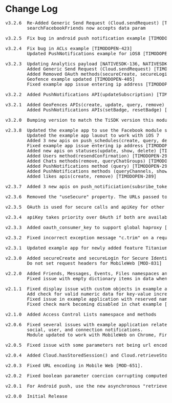 # Change Log
<pre>
v3.2.6  Re-Added Generic Send Request (Cloud.sendRequest) [TIMODOPEN-449]
        searchFacebookFriends now accepts data param

v3.2.5  Fix bug in android push notification example [TIMODOPEN-435]

v3.2.4  Fix bug in ACLs example [TIMODOPEN-423]
        Updated PushNotifications example for iOS8 [TIMODOPEN-432]

v3.2.3  Updating Analytics payload [NATIVESDK-136, NATIVESDK-195]
        Added Generic Send Request (Cloud.sendRequest) [TIMODOPEN-389]
        Added Removed OAuth methods(secureCreate, secureLogin, secureStatus) [TTIMODOPEN-394]
        Geofence example updated [TIMODOPEN-405]
        Fixed example app issue entering ip address [TIMODOPEN-294]

v3.2.2  Added PushNotifications API(updateSubscription) [TIMODOPEN-383]

v3.2.1  Added GeoFences APIs(create, update, query, remove) [TIMODOPEN-349]
        Added PushNotifications APIs(setBadge, resetBadge) [TIMODOPEN-354]

v3.2.0  Bumping version to match the TiSDK version this module is being shipped with

v2.3.8  Updated the example app to use the Facebook module since it was pulled out of the SDK.[TIMODOPEN-276]
        Updated the example app lauout to work with iOS 7
        Added 3 new apis on push_schedules(create, query, delete) [CLOUDSRV-2785]
        Fixed example app issue entering ip address [TIMODOPEN-294]
        Added new apis on statuses(update, show, delete) [TIMODOPEN-296]
        Added Users method(resendConfirmation) [TIMODOPEN-293]
        Added Chats methods(remove, queryChatGroups) [TIMODOPEN-291]
        Added PushNotifications method (query) [TIMODOPEN-292]
        Added PushNotifications methods (queryChannels, showChannels) [TIMODOPEN-270]
        Added likes apis(create, remove) [TIMODOPEN-289]

v2.3.7  Added 3 new apis on push_notificiation(subsribe_token, unsubsribe_token, notify_tokens) [CLOUDSRV-2211][CLOUDSRV-2447]

v2.3.6  Removed the "useSecure" property. The URLs passed to "acs-base-url" and "acs-authbase-url" will now control using http or https [TIMOB-14120]

v2.3.5  OAuth is used for secure calls and apiKey for other calls [APPTS-1717]

v2.3.4  apiKey takes priority over OAuth if both are available [MOD-1369]

v2.3.3  Added oauth_consumer_key to support global haproxy [CLOUDSRV-2312][MOD-1357]

v2.3.2  Fixed incorrect exception message "c.trim" on a request timeout [CLOUDSRV-2176]

v2.3.1  Updated example app for newly added feature Titanium.CloudPush.singleCallback [CLOUDSRV-1949][CLOUDSRV-1532]

v2.3.0  Added secureCreate and secureLogin for Secure Identity Server support [MOD-662][MOD-811][MOD-813]
        Do not set request headers for MobileWeb [MOD-831]

v2.2.0  Added Friends, Messages, Events, Files namespaces and methods [MOD-772]
        Fixed issue with empty dictionary items in data when using OAuth [MOD-817]

v2.1.1  Fixed display issue with custom objects in example application [MOD-770]
        Add check for valid numeric data for key-value increment call in example application [MOD-682]
        Fixed issue in example application with reserved name 'public' [MOD-786]
        Fixed check mark becoming disabled in chat example [MOD-778]

v2.1.0  Added Access Control Lists namespace and methods

v2.0.6  Fixed several issues with example application related to chat, custom objects, key values, photos, reviews,
        social, user, and connection notifications.
        Module updated to work with MobileWeb on Chrome, Firefox, and Safari browsers (requires TiSDK 2.1.0)

v2.0.5  Fixed issue with some parameters not being url encoded properly [MOD-752]

v2.0.4	Added Cloud.hasStoredSession() and Cloud.retrieveStoredSession().

v2.0.3	Fixed URL encoding in Mobile Web [MOD-651].

v2.0.2	Fixed boolean parameter coercion corrupting computed Oauth signatures [MOD-609].

v2.0.1	For Android push, use the new asynchronous "retrieveDeviceToken" method.	

v2.0.0	Initial Release

